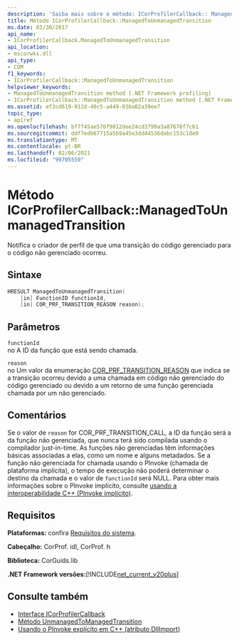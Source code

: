 ```yaml
---
description: 'Saiba mais sobre o método: ICorProfilerCallback:: ManagedToUnmanagedTransition'
title: Método ICorProfilerCallback::ManagedToUnmanagedTransition
ms.date: 03/30/2017
api_name:
- ICorProfilerCallback.ManagedToUnmanagedTransition
api_location:
- mscorwks.dll
api_type:
- COM
f1_keywords:
- ICorProfilerCallback::ManagedToUnmanagedTransition
helpviewer_keywords:
- ManagedToUnmanagedTransition method [.NET Framework profiling]
- ICorProfilerCallback::ManagedToUnmanagedTransition method [.NET Framework profiling]
ms.assetid: ef3cd619-912d-40c5-a449-03ba02a39ee7
topic_type:
- apiref
ms.openlocfilehash: bf7f45ae576f9812dee24cd3799a3a87678f7c61
ms.sourcegitcommit: ddf7edb67715a5b9a45e3dd44536dabc153c1de0
ms.translationtype: MT
ms.contentlocale: pt-BR
ms.lasthandoff: 02/06/2021
ms.locfileid: "99705559"
---
```

# <a name="icorprofilercallbackmanagedtounmanagedtransition-method"></a>Método ICorProfilerCallback::ManagedToUnmanagedTransition

Notifica o criador de perfil de que uma transição do código gerenciado para o código não gerenciado ocorreu.  
  
## <a name="syntax"></a>Sintaxe  
  
```cpp  
HRESULT ManagedToUnmanagedTransition(  
    [in] FunctionID functionId,  
    [in] COR_PRF_TRANSITION_REASON reason);  
```  
  
## <a name="parameters"></a>Parâmetros  

 `functionId`  
 no A ID da função que está sendo chamada.  
  
 `reason`  
 no Um valor da enumeração [COR_PRF_TRANSITION_REASON](cor-prf-transition-reason-enumeration.md) que indica se a transição ocorreu devido a uma chamada em código não gerenciado do código gerenciado ou devido a um retorno de uma função gerenciada chamada por um não gerenciado.  
  
## <a name="remarks"></a>Comentários  

 Se o valor de `reason` for COR_PRF_TRANSITION_CALL, a ID da função será a da função não gerenciada, que nunca terá sido compilada usando o compilador just-in-time. As funções não gerenciadas têm informações básicas associadas a elas, como um nome e alguns metadados. Se a função não gerenciada for chamada usando o PInvoke (chamada de plataforma implícita), o tempo de execução não poderá determinar o destino da chamada e o valor de `functionId` será NULL. Para obter mais informações sobre o PInvoke implícito, consulte [usando a interoperabilidade C++ (PInvoke implícito)](/cpp/dotnet/using-cpp-interop-implicit-pinvoke).  
  
## <a name="requirements"></a>Requisitos  

 **Plataformas:** confira [Requisitos do sistema](../../get-started/system-requirements.md).  
  
 **Cabeçalho:** CorProf. idl, CorProf. h  
  
 **Biblioteca:** CorGuids.lib  
  
 **.NET Framework versões:**[!INCLUDE[net_current_v20plus](../../../../includes/net-current-v20plus-md.md)]  
  
## <a name="see-also"></a>Consulte também

- [Interface ICorProfilerCallback](icorprofilercallback-interface.md)
- [Método UnmanagedToManagedTransition](icorprofilercallback-unmanagedtomanagedtransition-method.md)
- [Usando o PInvoke explícito em C++ (atributo DllImport)](/cpp/dotnet/using-explicit-pinvoke-in-cpp-dllimport-attribute)
